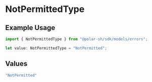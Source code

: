 # NotPermittedType

## Example Usage

```typescript
import { NotPermittedType } from "@polar-sh/sdk/models/errors";

let value: NotPermittedType = "NotPermitted";
```

## Values

```typescript
"NotPermitted"
```